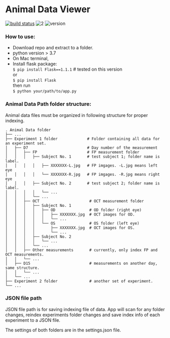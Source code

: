 # Animal Data Viewer  

[![build status][1]][3]
![2]
![version]


[1]: https://img.shields.io/badge/python-3.5%20%7C%203.6%20%7C%203.7%20-blue
[3]: https://www.python.org/downloads/release/python-375
[2]: https://img.shields.io/badge/flask-1.1.1-green
[version]:https://img.shields.io/badge/version-0.1.0-brightgreen

### How to use:
* Download repo and extract to a folder. 
* python version > 3.7
* On Mac terminal,
* Install flask package:  
`$ pip install Flask==1.1.1` # tested on this version   
or  
`$ pip install Flask`  
then run  
`$ python your/path/to/app.py `

### Animal Data Path folder structure:  
Animal data files must be organized in following structure for proper indexing.

    . Animal Data folder
    ├── ...
    ├── Experiment 1 folder             # Folder containing all data for an experiment set.
    │   ├── D7                          # Day number of the measurement
    │   │   ├── FP                      # FP measurement folder
    │   │   │   ├── Subject No. 1       # test subject 1; folder name is label. 
    │   │   │   │   ├── XXXXXXX-L.jpg   # FP imgages. -L.jpg means left eye
    │   │   │   │   └── XXXXXXX-R.jpg   # FP imgages. -R.jpg means right eye
    │   │   │   ├── Subject No. 2       # test subject 2; folder name is label. 
    │   │   │   │   └── ...
    │   │   │   └── ...
    │   │   ├── OCT                      # OCT measurement folder
    │   │   │   ├── Subject No. 1 
    │   │   │   │   ├── OD               # OD folder (right eye)
    │   │   │   │   │   ├── XXXXXXX.jpg  # OCT images for OD. 
    │   │   │   │   │   └── ...
    │   │   │   │   └── OS               # OS folder (left eye)
    │   │   │   │       ├── XXXXXXX.jpg  # OCT images for OS. 
    │   │   │   │       └── ...
    │   │   │   ├── Subject No. 2 
    │   │   │   │   └── ...
    │   │   │   └── ...
    │   │   ├── Other measurements       # currently, only index FP and OCT measurements.
    │   │   └── ...               
    │   ├── D15                          # measurements on another day, same structure.
    │   │   └── ...
    │   └── ...
    ├── Experiment 2 folder              # another set of experiment.
    └── ...  
    
### JSON file path 
JSON file path is for saving indexing file of data.
App will scan for any folder changes, reindex experiments folder changes and save index info of each experiment to a JSON file.


The settings of both folders are in the settings.json file. 

